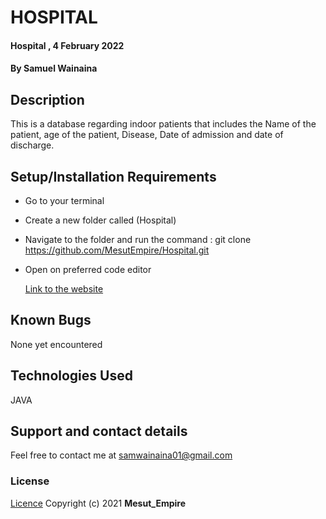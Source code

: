 # HOSPITAL

#### Hospital , 4 February 2022

#### By **Samuel Wainaina**

## Description

This is a database regarding indoor patients that includes the Name of the patient,  age of the patient,  Disease,  Date of admission and date of discharge.

## Setup/Installation Requirements

- Go to your terminal
- Create a new folder called (Hospital)
- Navigate to the folder and run the command : git clone https://github.com/MesutEmpire/Hospital.git
- Open on preferred code editor

  [Link to the website](https://mesutempire.github.io/Hospital/)

## Known Bugs

None yet encountered

## Technologies Used

JAVA

## Support and contact details

Feel free to contact me at samwainaina01@gmail.com

### License

[Licence](https://choosealicense.com/licenses/mit/)
Copyright (c) 2021 **Mesut_Empire**
